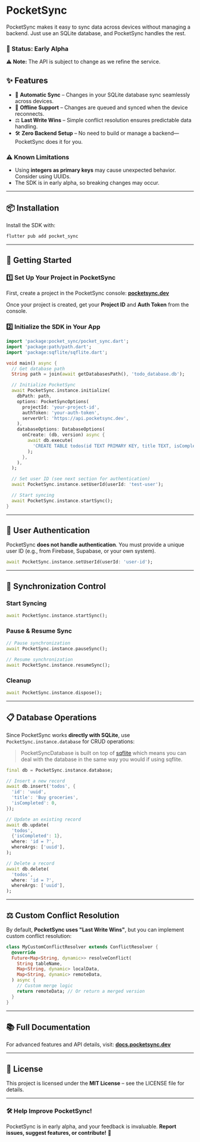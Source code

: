 # **PocketSync**  

PocketSync makes it easy to sync data across devices without managing a backend. Just use an SQLite database, and PocketSync handles the rest.  

### **🚀 Status: Early Alpha**  
⚠️ **Note:** The API is subject to change as we refine the service.  

## **✨ Features**  
- 🔄 **Automatic Sync** – Changes in your SQLite database sync seamlessly across devices.  
- 📡 **Offline Support** – Changes are queued and synced when the device reconnects.  
- ⚖️ **Last Write Wins** – Simple conflict resolution ensures predictable data handling.  
- 🛠 **Zero Backend Setup** – No need to build or manage a backend—PocketSync does it for you.  

### **⚠️ Known Limitations**  
- Using **integers as primary keys** may cause unexpected behavior. Consider using UUIDs.  
- The SDK is in early alpha, so breaking changes may occur.  

---

## **📦 Installation**  
Install the SDK with:  

```sh
flutter pub add pocket_sync
```  

---

## **🚀 Getting Started**  

### **1️⃣ Set Up Your Project in PocketSync**  
First, create a project in the PocketSync console: [**pocketsync.dev**](https://pocketsync.dev)  

Once your project is created, get your **Project ID** and **Auth Token** from the console.  

### **2️⃣ Initialize the SDK in Your App**  

```dart
import 'package:pocket_sync/pocket_sync.dart';
import 'package:path/path.dart';
import 'package:sqflite/sqflite.dart';

void main() async {
  // Get database path
  String path = join(await getDatabasesPath(), 'todo_database.db');

  // Initialize PocketSync
  await PocketSync.instance.initialize(
    dbPath: path,
    options: PocketSyncOptions(
      projectId: 'your-project-id',
      authToken: 'your-auth-token',
      serverUrl: 'https://api.pocketsync.dev',
    ),
    databaseOptions: DatabaseOptions(
      onCreate: (db, version) async {
        await db.execute(
          'CREATE TABLE todos(id TEXT PRIMARY KEY, title TEXT, isCompleted INTEGER)',
        );
      },
    ),
  );

  // Set user ID (see next section for authentication)
  await PocketSync.instance.setUserId(userId: 'test-user');

  // Start syncing
  await PocketSync.instance.startSync();
}
```  

---

## **🔑 User Authentication**  
PocketSync **does not handle authentication**. You must provide a unique user ID (e.g., from Firebase, Supabase, or your own system).  

```dart
await PocketSync.instance.setUserId(userId: 'user-id');
```

---

## **🔄 Synchronization Control**  

### **Start Syncing**  
```dart
await PocketSync.instance.startSync();
```  

### **Pause & Resume Sync**  
```dart
// Pause synchronization
await PocketSync.instance.pauseSync();

// Resume synchronization
await PocketSync.instance.resumeSync();
```  

### **Cleanup**  
```dart
await PocketSync.instance.dispose();
```  

---

## **📋 Database Operations**  

Since PocketSync works **directly with SQLite**, use `PocketSync.instance.database` for CRUD operations:  

> PocketSyncDatabase is built on top of [sqflite](https://pub.dev/packages/sqflite) which means you can deal with the database in the same way you would if using sqflite.

```dart
final db = PocketSync.instance.database;

// Insert a new record
await db.insert('todos', {
  'id': 'uuid',
  'title': 'Buy groceries',
  'isCompleted': 0,
});

// Update an existing record
await db.update(
  'todos',
  {'isCompleted': 1},
  where: 'id = ?',
  whereArgs: ['uuid'],
);

// Delete a record
await db.delete(
  'todos',
  where: 'id = ?',
  whereArgs: ['uuid'],
);
```  

---

## **⚖️ Custom Conflict Resolution**  
By default, **PocketSync uses "Last Write Wins"**, but you can implement custom conflict resolution:  

```dart
class MyCustomConflictResolver extends ConflictResolver {
  @override
  Future<Map<String, dynamic>> resolveConflict(
    String tableName,
    Map<String, dynamic> localData,
    Map<String, dynamic> remoteData,
  ) async {
    // Custom merge logic
    return remoteData; // Or return a merged version
  }
}
```  

---

## **📚 Full Documentation**  
For advanced features and API details, visit: [**docs.pocketsync.dev**](https://docs.pocketsync.dev)  

---

## **📜 License**  
This project is licensed under the **MIT License** – see the LICENSE file for details.  

---

### **🛠 Help Improve PocketSync!**  
PocketSync is in early alpha, and your feedback is invaluable. **Report issues, suggest features, or contribute!** 🚀  
